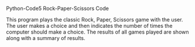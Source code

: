 Python-Code5
Rock-Paper-Scissors Code

This program plays the classic Rock, Paper, Scissors game with the user.
The user makes a choice and then indicates the number of times the computer should make a choice. The results of all games played are shown along with a summary of results.
